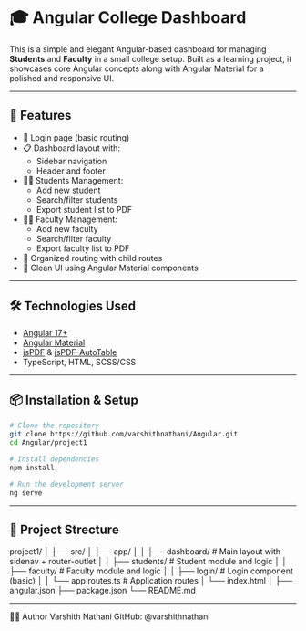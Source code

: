 # 🎓 Angular College Dashboard

This is a simple and elegant Angular-based dashboard for managing **Students** and **Faculty** in a small college setup. Built as a learning project, it showcases core Angular concepts along with Angular Material for a polished and responsive UI.

---

## 🚀 Features

- 🔐 Login page (basic routing)
- 📋 Dashboard layout with:
  - Sidebar navigation
  - Header and footer
- 👨‍🎓 Students Management:
  - Add new student
  - Search/filter students
  - Export student list to PDF
- 👨‍🏫 Faculty Management:
  - Add new faculty
  - Search/filter faculty
  - Export faculty list to PDF
- 📂 Organized routing with child routes
- 🎨 Clean UI using Angular Material components

---

## 🛠️ Technologies Used

- [Angular 17+](https://angular.io/)
- [Angular Material](https://material.angular.io/)
- [jsPDF](https://github.com/parallax/jsPDF) & [jsPDF-AutoTable](https://github.com/simonbengtsson/jsPDF-AutoTable)
- TypeScript, HTML, SCSS/CSS

---

## 📦 Installation & Setup


```bash
# Clone the repository
git clone https://github.com/varshithnathani/Angular.git
cd Angular/project1

# Install dependencies
npm install

# Run the development server
ng serve

```
--- 
## 📁 Project Strecture 

project1/
│
├── src/
│   ├── app/
│   │   ├── dashboard/       # Main layout with sidenav + router-outlet
│   │   ├── students/        # Student module and logic
│   │   ├── faculty/         # Faculty module and logic
│   │   ├── login/           # Login component (basic)
│   │   └── app.routes.ts    # Application routes
│   └── index.html
│
├── angular.json
├── package.json
└── README.md


---

🧑‍💻 Author
Varshith Nathani
GitHub: @varshithnathani
